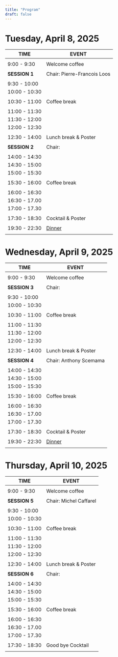 ```yaml
---
title: "Program"
draft: false
---
```



# Tuesday, April 8, 2025
    
| TIME          | EVENT           |
| ------------- | ----------------|
|               |                 |
|  9:00 -  9:30 | Welcome coffee  |
|               |                 |
| **SESSION 1** | Chair: Pierre-Francois Loos |
|               |                 |
|  9:30 - 10:00 | |
| 10:00 - 10:30 | |
|               |                 | 
| 10:30 - 11:00 | Coffee break    |
|               |                 | 
| 11:00 - 11:30 | |
| 11:30 - 12:00 | |
| 12:00 - 12:30 | |
|               |                 |
| 12:30 - 14:00 | Lunch break & Poster    |
|               |                 |
| **SESSION 2** | Chair: |
|               |                 |
| 14:00 - 14:30 | |
| 14:30 - 15:00 | |
| 15:00 - 15:30 | |
|               |                 | 
| 15:30 - 16:00 | Coffee break    |
|               |                 | 
| 16:00 - 16:30 | |
| 16:30 - 17.00 | |
| 17:00 - 17.30 | |
|               |                 | 
| 17:30 - 18:30 | Cocktail & Poster      |
|               |                 | 
| 19:30 - 22:30 | [Dinner]()        | 
|               |                 | 

# Wednesday, April 9, 2025
    
| TIME          | EVENT           |
| ------------- | ----------------|
|               |                 |
|  9:00 -  9:30 | Welcome coffee  |
|               |                 |
| **SESSION 3** | Chair: |
|               |                 |
|  9:30 - 10:00 | |
| 10:00 - 10:30 | |
|               |                 | 
| 10:30 - 11:00 | Coffee break    |
|               |                 | 
| 11:00 - 11:30 | |
| 11:30 - 12:00 | |
| 12:00 - 12:30 | |
|               |                 |
| 12:30 - 14:00 | Lunch break & Poster |
|               |                 |
| **SESSION 4** | Chair: Anthony Scemama |
|               |                 |
| 14:00 - 14:30 | |
| 14:30 - 15:00 | |
| 15:00 - 15:30 | |
|               |                 | 
| 15:30 - 16:00 | Coffee break    |
|               |                 | 
| 16:00 - 16:30 | |
| 16:30 - 17.00 | |
| 17:00 - 17.30 | |
|               |                 | 
| 17:30 - 18:30 | Cocktail & Poster       |
|               |                 | 
| 19:30 - 22:30 | [Dinner]()        | 
|               |                 | 

# Thursday, April 10, 2025
    
| TIME          | EVENT           |
| ------------- | ----------------|
|               |                 |
|  9:00 -  9:30 | Welcome coffee  |
|               |                 |
| **SESSION 5** | Chair: Michel Caffarel |
|               |                 |
|  9:30 - 10:00 | |
| 10:00 - 10:30 | |
|               |                 | 
| 10:30 - 11:00 | Coffee break    |
|               |                 | 
| 11:00 - 11:30 | |
| 11:30 - 12:00 | |
| 12:00 - 12:30 | |
|               |                 |
| 12:30 - 14:00 | Lunch break & Poster    |
|               |                 |
| **SESSION 6** | Chair: |
|               |                 |
| 14:00 - 14:30 | |
| 14:30 - 15:00 | |
| 15:00 - 15:30 | |
|               |                 | 
| 15:30 - 16:00 | Coffee break    |
|               |                 | 
| 16:00 - 16:30 | |
| 16:30 - 17.00 | |
| 17:00 - 17.30 | |
|               |                 | 
| 17:30 - 18:30 | Good bye Cocktail |
|               |                 |


